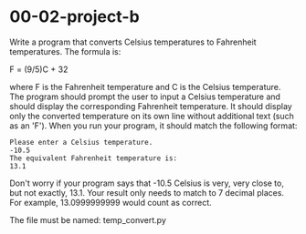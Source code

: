# 00-02-project-b

Write a program that converts Celsius temperatures to Fahrenheit temperatures.  The formula is:

F = (9/5)C + 32

where F is the Fahrenheit temperature and C is the Celsius temperature.  The program should prompt the user to input a Celsius temperature and should display the corresponding Fahrenheit temperature.  It should display only the converted temperature on its own line without additional text (such as an 'F').  When you run your program, it should match the following format:
```
Please enter a Celsius temperature.
-10.5
The equivalent Fahrenheit temperature is:
13.1
```
Don't worry if your program says that -10.5 Celsius is very, very close to, but not exactly, 13.1.  Your result only needs to match to 7 decimal places.  For example, 13.0999999999 would count as correct.

The file must be named: temp_convert.py
